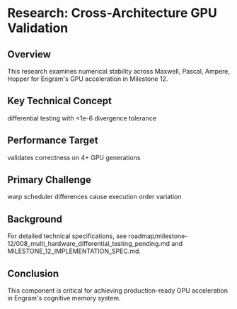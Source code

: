 # Research: Cross-Architecture GPU Validation

## Overview

This research examines numerical stability across Maxwell, Pascal, Ampere, Hopper for Engram's GPU acceleration in Milestone 12.

## Key Technical Concept

differential testing with <1e-6 divergence tolerance

## Performance Target

validates correctness on 4+ GPU generations

## Primary Challenge

warp scheduler differences cause execution order variation

## Background

For detailed technical specifications, see roadmap/milestone-12/008_multi_hardware_differential_testing_pending.md and MILESTONE_12_IMPLEMENTATION_SPEC.md.

## Conclusion

This component is critical for achieving production-ready GPU acceleration in Engram's cognitive memory system.
